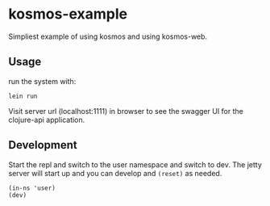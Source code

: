 # kosmos-example

Simpliest example of using kosmos and using kosmos-web.

## Usage

run the system with: 


``` 
lein run
```

Visit server url (localhost:1111) in browser to see the swagger UI for the clojure-api application. 

## Development

Start the repl and switch to the user namespace and switch to dev. The jetty server will start up and you can develop and `(reset)` as needed. 

```
(in-ns 'user)
(dev)
```





